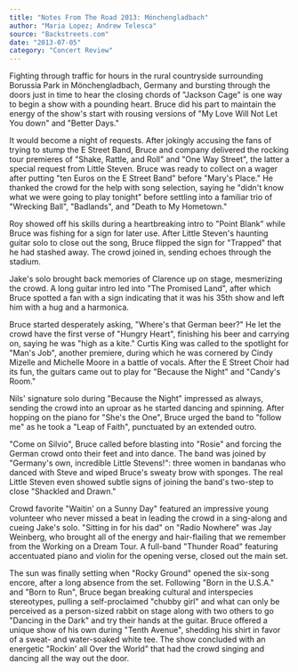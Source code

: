```yaml
---
title: "Notes From The Road 2013: Mönchengladbach"
author: "Maria Lopez; Andrew Telesca"
source: "Backstreets.com"
date: "2013-07-05"
category: "Concert Review"
---
```


Fighting through traffic for hours in the rural countryside surrounding Borussia Park in Mönchengladbach, Germany and bursting through the doors just in time to hear the closing chords of "Jackson Cage" is one way to begin a show with a pounding heart. Bruce did his part to maintain the energy of the show's start with rousing versions of "My Love Will Not Let You down" and "Better Days."

It would become a night of requests. After jokingly accusing the fans of trying to stump the E Street Band, Bruce and company delivered the rocking tour premieres of "Shake, Rattle, and Roll" and "One Way Street", the latter a special request from Little Steven. Bruce was ready to collect on a wager after putting "ten Euros on the E Street Band" before "Mary's Place." He thanked the crowd for the help with song selection, saying he "didn't know what we were going to play tonight" before settling into a familiar trio of "Wrecking Ball", "Badlands", and "Death to My Hometown."

Roy showed off his skills during a heartbreaking intro to "Point Blank" while Bruce was fishing for a sign for later use. After Little Steven's haunting guitar solo to close out the song, Bruce flipped the sign for "Trapped" that he had stashed away. The crowd joined in, sending echoes through the stadium.

Jake's solo brought back memories of Clarence up on stage, mesmerizing the crowd. A long guitar intro led into "The Promised Land", after which Bruce spotted a fan with a sign indicating that it was his 35th show and left him with a hug and a harmonica.

Bruce started desperately asking, "Where's that German beer?" He let the crowd have the first verse of "Hungry Heart", finishing his beer and carrying on, saying he was "high as a kite." Curtis King was called to the spotlight for "Man's Job", another premiere, during which he was cornered by Cindy Mizelle and Michelle Moore in a battle of vocals. After the E Street Choir had its fun, the guitars came out to play for "Because the Night" and "Candy's Room."

Nils' signature solo during "Because the Night" impressed as always, sending the crowd into an uproar as he started dancing and spinning. After hopping on the piano for "She's the One", Bruce urged the band to "follow me" as he took a "Leap of Faith", punctuated by an extended outro.

"Come on Silvio", Bruce called before blasting into "Rosie" and forcing the German crowd onto their feet and into dance. The band was joined by "Germany's own, incredible Little Stevens!": three women in bandanas who danced with Steve and wiped Bruce's sweaty brow with sponges. The real Little Steven even showed subtle signs of joining the band's two-step to close "Shackled and Drawn."

Crowd favorite "Waitin' on a Sunny Day" featured an impressive young volunteer who never missed a beat in leading the crowd in a sing-along and cueing Jake's solo. "Sitting in for his dad" on "Radio Nowhere" was Jay Weinberg, who brought all of the energy and hair-flailing that we remember from the Working on a Dream Tour. A full-band "Thunder Road" featuring accentuated piano and violin for the opening verse, closed out the main set.

The sun was finally setting when "Rocky Ground" opened the six-song encore, after a long absence from the set. Following "Born in the U.S.A." and "Born to Run", Bruce began breaking cultural and interspecies stereotypes, pulling a self-proclaimed "chubby girl" and what can only be perceived as a person-sized rabbit on stage along with two others to go "Dancing in the Dark" and try their hands at the guitar. Bruce offered a unique show of his own during "Tenth Avenue", shedding his shirt in favor of a sweat- and water-soaked white tee. The show concluded with an energetic "Rockin' all Over the World" that had the crowd singing and dancing all the way out the door.
